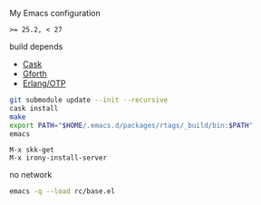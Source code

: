 My Emacs configuration

`>= 25.2, < 27`

build depends
* [Cask](http://cask.readthedocs.io/en/latest/)
* [Gforth](https://savannah.gnu.org/projects/gforth/)
* [Erlang/OTP](https://www.erlang.org/)

```sh
git submodule update --init --recursive
cask install
make
export PATH="$HOME/.emacs.d/packages/rtags/_build/bin:$PATH"
emacs
```
```
M-x skk-get
M-x irony-install-server
```

no network
```sh
emacs -q --load rc/base.el
```
